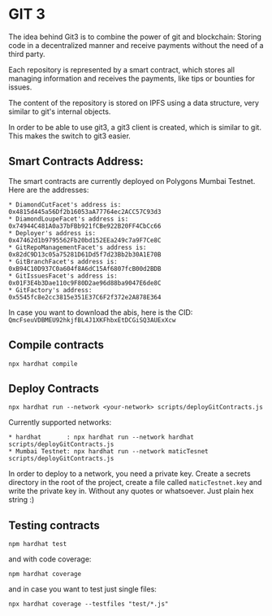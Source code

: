# GIT 3

The idea behind Git3 is to combine the power of git and blockchain: Storing code in a decentralized manner and receive payments without the need of a third party.

Each repository is represented by a smart contract, which stores all managing information and receives the payments, like tips or bounties for issues.

The content of the repository is stored on IPFS using a data structure, very similar to git's internal objects. 

In order to be able to use git3, a git3 client is created, which is similar to git. This makes the switch to git3 easier.


## Smart Contracts Address:
The smart contracts are currently deployed on Polygons Mumbai Testnet. Here are the addresses:

    * DiamondCutFacet's address is:        0x4815d445a56Df2b16053aA77764ec2ACC57C93d3
    * DiamondLoupeFacet's address is:      0x74944C481A0a37bFBb921fCBe922B20FF4CbCc66
    * Deployer's address is:               0x47462d1b9795562Fb20bd152EEa249c7a9F7Ce8C
    * GitRepoManagementFacet's address is: 0x82dC9D13c05a75281D61Dd5f7d23Bb2b30A1E70B
    * GitBranchFacet's address is:         0xB94C10D937C0a604f8A6dC15Af6807fcB00d2BDB
    * GitIssuesFacet's address is:         0x01F3E4b3Dae110c9F80D2ae96d88ba9047E6de8C
    * GitFactory's address:                0x5545fc8e2cc3815e351E37C6F2f372e2A878E364

In case you want to download the abis, here is the CID: `QmcFseuVDBMEU92hkjfBL4J1XKFhbxEtDCGiSQ3AUExXcw`

## Compile contracts

```
npx hardhat compile
```

## Deploy Contracts
```
npx hardhat run --network <your-network> scripts/deployGitContracts.js
```
Currently supported networks:

    * hardhat       : npx hardhat run --network hardhat scripts/deployGitContracts.js
    * Mumbai Testnet: npx hardhat run --network maticTesnet scripts/deployGitContracts.js

In order to deploy to a network, you need a private key. Create a secrets directory in the root of the project, create a file called `maticTestnet.key` and write the private key in. Without any quotes or whatsoever. Just plain hex string :)

## Testing contracts

```
npm hardhat test
```
and with code coverage:
```
npm hardhat coverage
```
and in case you want to test just single files:
```
npx hardhat coverage --testfiles "test/*.js"
```